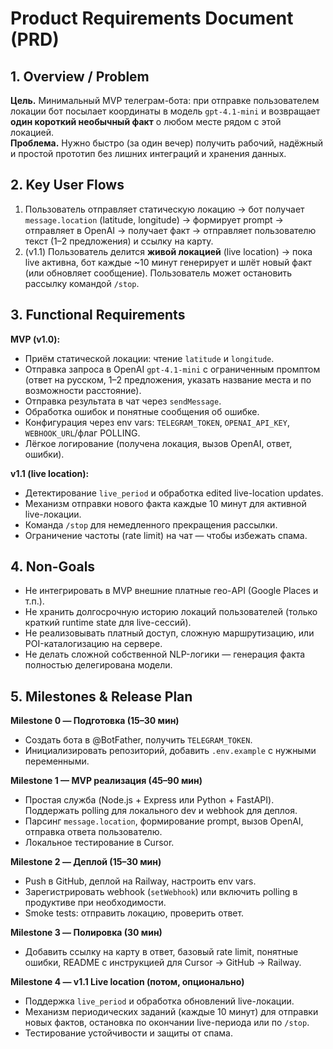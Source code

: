 # Product Requirements Document (PRD)

## 1. Overview / Problem
**Цель.** Минимальный MVP телеграм-бота: при отправке пользователем локации бот посылает координаты в модель `gpt-4.1-mini` и возвращает **один короткий необычный факт** о любом месте рядом с этой локацией.  
**Проблема.** Нужно быстро (за один вечер) получить рабочий, надёжный и простой прототип без лишних интеграций и хранения данных.

## 2. Key User Flows
1. Пользователь отправляет статическую локацию → бот получает `message.location` (latitude, longitude) → формирует prompt → отправляет в OpenAI → получает факт → отправляет пользователю текст (1–2 предложения) и ссылку на карту.  
2. (v1.1) Пользователь делится **живой локацией** (live location) → пока live активна, бот каждые ~10 минут генерирует и шлёт новый факт (или обновляет сообщение). Пользователь может остановить рассылку командой `/stop`.

## 3. Functional Requirements
**MVP (v1.0):**
- Приём статической локации: чтение `latitude` и `longitude`.
- Отправка запроса в OpenAI `gpt-4.1-mini` с ограниченным промптом (ответ на русском, 1–2 предложения, указать название места и по возможности расстояние).
- Отправка результата в чат через `sendMessage`.
- Обработка ошибок и понятные сообщения об ошибке.
- Конфигурация через env vars: `TELEGRAM_TOKEN`, `OPENAI_API_KEY`, `WEBHOOK_URL`/флаг POLLING.
- Лёгкое логирование (получена локация, вызов OpenAI, ответ, ошибки).

**v1.1 (live location):**
- Детектирование `live_period` и обработка edited live-location updates.
- Механизм отправки нового факта каждые 10 минут для активной live-локации.
- Команда `/stop` для немедленного прекращения рассылки.
- Ограничение частоты (rate limit) на чат — чтобы избежать спама.

## 4. Non-Goals
- Не интегрировать в MVP внешние платные гео-API (Google Places и т.п.).
- Не хранить долгосрочную историю локаций пользователей (только краткий runtime state для live-сессий).
- Не реализовывать платный доступ, сложную маршрутизацию, или POI-каталогизацию на сервере.
- Не делать сложной собственной NLP-логики — генерация факта полностью делегирована модели.

## 5. Milestones & Release Plan
**Milestone 0 — Подготовка (15–30 мин)**  
- Создать бота в @BotFather, получить `TELEGRAM_TOKEN`.  
- Инициализировать репозиторий, добавить `.env.example` с нужными переменными.

**Milestone 1 — MVP реализация (45–90 мин)**  
- Простая служба (Node.js + Express или Python + FastAPI). Поддержать polling для локального dev и webhook для деплоя.  
- Парсинг `message.location`, формирование prompt, вызов OpenAI, отправка ответа пользователю.  
- Локальное тестирование в Cursor.

**Milestone 2 — Деплой (15–30 мин)**  
- Push в GitHub, деплой на Railway, настроить env vars.  
- Зарегистрировать webhook (`setWebhook`) или включить polling в продуктиве при необходимости.  
- Smoke tests: отправить локацию, проверить ответ.

**Milestone 3 — Полировка (30 мин)**  
- Добавить ссылку на карту в ответ, базовый rate limit, понятные ошибки, README с инструкцией для Cursor → GitHub → Railway.

**Milestone 4 — v1.1 Live location (потом, опционально)**  
- Поддержка `live_period` и обработка обновлений live-локации.  
- Механизм периодических заданий (каждые 10 минут) для отправки новых фактов, остановка по окончании live-периода или по `/stop`.  
- Тестирование устойчивости и защиты от спама.